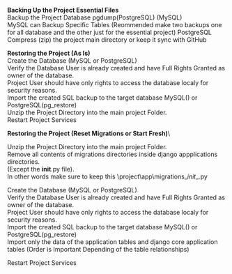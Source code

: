**Backing Up the Project Essential Files**\
Backup the Project Database pgdump(PostgreSQL) (MySQL)\
  MySQL can Backup Specific Tables (Reommended make two backups one for all database and the other just for the essential project) 
  PostgreSQL\
Compress (zip) the project main directory or keep it sync with GitHub

**Restoring the Project (As Is)**\
Create the Database (MySQL or PostgreSQL)\
Verify the Database User is already created and have Full Rights Granted as owner of the database.\
  Project User should have only rights to access the database localy for security reasons.\
Import the created SQL backup to the target database MySQL() or PostgreSQL(pg_restore)\
Unzip the Project Directory into the main project Folder.\
Restart Project Services

**Restoring the Project (Reset Migrations or Start Fresh)**\

Unzip the Project Directory into the main project Folder.\
  Remove all contents of migrations directories inside django appplications directories.\
  (Except the __init__.py file).\
  In other words make sure to keep this \project\app\migrations\__init__.py

Create the Database (MySQL or PostgreSQL)\
Verify the Database User is already created and have Full Rights Granted as owner of the database.\
  Project User should have only rights to access the database localy for security reasons.\
Import the created SQL backup to the target database MySQL() or PostgreSQL(pg_restore)\
  Import only the data of the application tables and django core application tables (Order is Important Depending of the table relationships)


Restart Project Services
